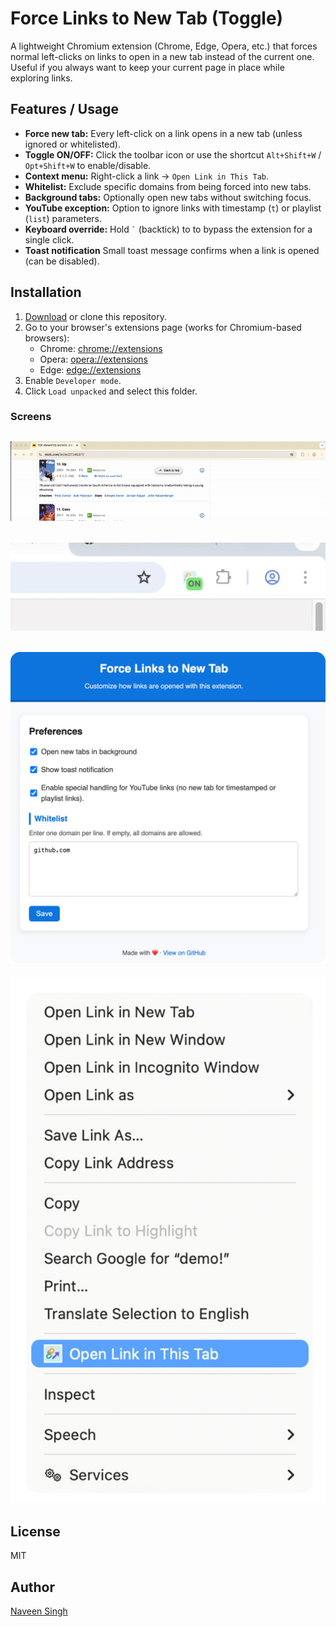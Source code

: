 # Force Links to New Tab (Toggle)
A lightweight Chromium extension (Chrome, Edge, Opera, etc.) that forces normal left-clicks on links to open in a new tab instead of the current one.
Useful if you always want to keep your current page in place while exploring links.

## Features / Usage

- **Force new tab:** Every left-click on a link opens in a new tab (unless ignored or whitelisted).
- **Toggle ON/OFF:** Click the toolbar icon or use the shortcut `Alt+Shift+W` / `Opt+Shift+W` to enable/disable.
- **Context menu:** Right-click a link → `Open Link in This Tab`.
- **Whitelist:** Exclude specific domains from being forced into new tabs.
- **Background tabs:** Optionally open new tabs without switching focus.
- **YouTube exception:** Option to ignore links with timestamp (`t`) or playlist (`list`) parameters.
- **Keyboard override:** Hold `` ` `` (backtick) to to bypass the extension for a single click.
- **Toast notification** Small toast message confirms when a link is opened (can be disabled).

## Installation

1. [Download](https://github.com/snghnaveen/force-new-tab/archive/refs/heads/main.zip) or clone this repository.
2. Go to your browser's extensions page (works for Chromium-based browsers):
    - Chrome: [chrome://extensions](chrome://extensions)
    - Opera: [opera://extensions](opera://extensions)
    - Edge: [edge://extensions](edge://extensions)
3. Enable `Developer mode`.
4. Click `Load unpacked` and select this folder.

### Screens
![alt text](screens/demo.gif)
---
![alt text](screens/toogle.gif)
---
![alt text](screens/option.png)
---
![alt text](screens/context.png)

## License

MIT

## Author

[Naveen Singh](https://github.com/snghnaveen)